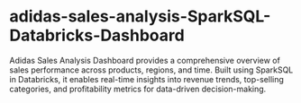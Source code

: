 # adidas-sales-analysis-SparkSQL-Databricks-Dashboard
Adidas Sales Analysis Dashboard provides a comprehensive overview of sales performance across products, regions, and time. Built using SparkSQL in Databricks, it enables real-time insights into revenue trends, top-selling categories, and profitability metrics for data-driven decision-making.
